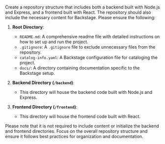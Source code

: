 Create a repository structure that includes both a backend built with Node.js and Express, and a frontend built with React. The repository should also include the necessary content for Backstage. Please ensure the following:

1. **Root Directory**:
    - `README.md`: A comprehensive readme file with detailed instructions on how to set up and run the project.
    - `.gitignore`: A `.gitignore` file to exclude unnecessary files from the repository.
    - `catalog-info.yaml`: A Backstage configuration file for cataloging the project.
    - `docs/`: A directory containing documentation specific to the Backstage setup.    

2. **Backend Directory (`/backend`)**:
    - This directory will house the backend code built with Node.js and Express.

3. **Frontend Directory (`/frontend`)**:
    - This directory will house the frontend code built with React.

Please note that it is not required to include content or initialize the backend and frontend directories. Focus on the overall repository structure and ensure it follows best practices for organization and documentation.